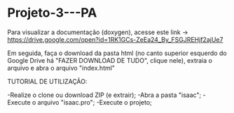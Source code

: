 # Projeto-3---PA

Para visualizar a documentação (doxygen), acesse este link -> https://drive.google.com/open?id=1RK1GCs-ZeEa24_By_FSGJREHjf2ajUe7

Em seguida, faça o download da pasta html (no canto superior esquerdo do Google Drive há "FAZER DOWNLOAD DE TUDO", clique nele), extraia o arquivo e abra o arquivo "index.html"

TUTORIAL DE UTILIZAÇÃO:

-Realize o clone ou download ZIP (e extrair);
-Abra a pasta "isaac";
-Execute o arquivo "isaac.pro";
-Execute o projeto;
